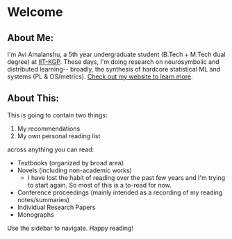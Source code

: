 # Welcome
## About Me:
I'm Avi Amalanshu, a 5th year undergraduate student (B.Tech + M.Tech dual degree) at [IIT-KGP](https://iitkgp.ac.in). 
These days, I'm doing research on neurosymbolic and distributed learning-- broadly, the synthesis of hardcore statistical ML and systems (PL & OS/metrics). 
[Check out my website to learn more](https://avi-amalanshu.github.io).
## About This:
This is going to contain two things:
1. My recommendations 
2. My own personal reading list

across anything you can read:
* Textbooks (organized by broad area)
* Novels (including non-academic works)
  * I have lost the habit of reading over the past few years and I'm trying to start again. So most of this is a to-read for now.
* Conference proceedings (mainly intended as a recording of my reading notes/summaries)
* Individual Research Papers 
* Monographs

Use the sidebar to navigate. Happy reading!